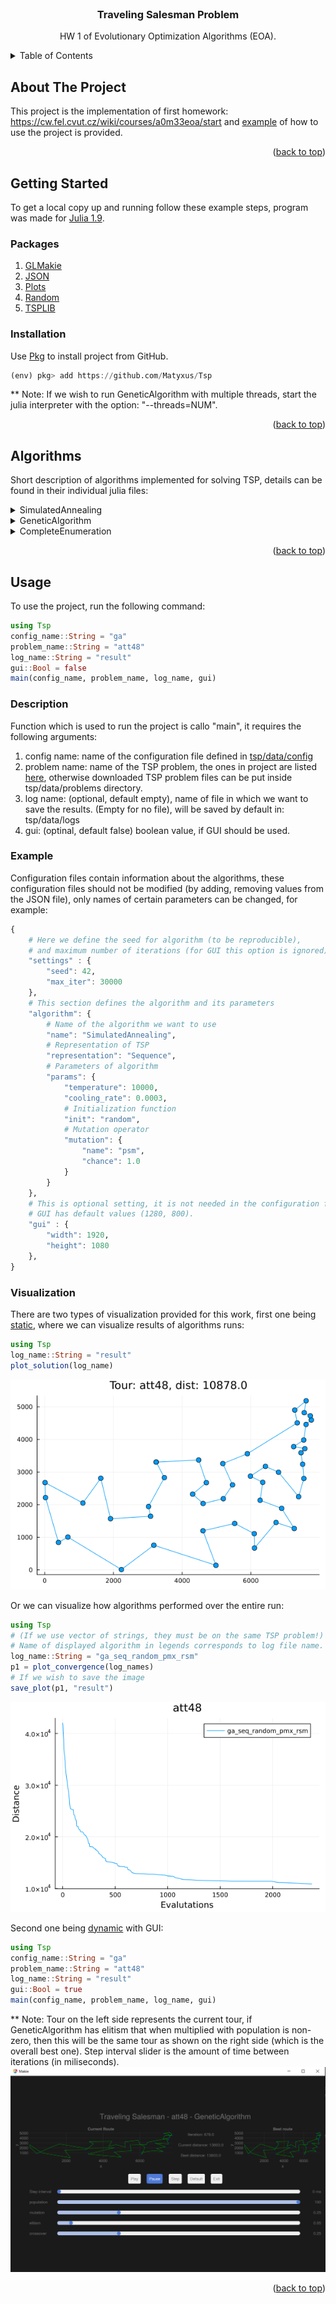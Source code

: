 <div id="top"></div>

<!-- PROJECT LOGO -->
<br />
<div align="center">
  <h3 align="center">Traveling Salesman Problem</h3>

  <p align="center">
    HW 1 of Evolutionary Optimization Algorithms (EOA).
  </p>
</div>

<!-- TABLE OF CONTENTS -->
<details>
  <summary>Table of Contents</summary>
  <ol>
    <li>
      <a href="#about-the-project">About The Project</a>
    </li>
    <li>
      <a href="#getting-started">Getting Started</a>
      <ul>
        <li><a href="#packages">Packages</a></li>
        <li><a href="#installation">Installation</a></li>
      </ul>
    </li>
   <li>
      <a href="#algorithms">Algorithms</a>
    </li>
    <li>
      <a href="#usage">Usage</a>
      <ul>
        <li><a href="#description">Description</a></li>
        <li><a href="#example">Example</a></li>
        <li><a href="#visualization">Visualization</a></li>
      </ul>
    </li>
  </ol>
</details>


<!-- ABOUT THE PROJECT -->
## About The Project

This project is the implementation of first homework: https://cw.fel.cvut.cz/wiki/courses/a0m33eoa/start and <a href="#example">example</a> of how to use the project
is provided.

<p align="right">(<a href="#top">back to top</a>)</p>

<!-- GETTING STARTED -->
## Getting Started

To get a local copy up and running follow these example steps,
program was made for [Julia 1.9](https://julialang.org/).

### Packages

1) [GLMakie](https://docs.makie.org/stable/)
2) [JSON](https://github.com/JuliaIO/JSON.jl)
3) [Plots](https://docs.juliaplots.org/latest/) 
4) [Random](https://docs.julialang.org/en/v1/stdlib/Random/) 
5) [TSPLIB](https://github.com/matago/TSPLIB.jl) 

### Installation

Use [Pkg](https://docs.julialang.org/en/v1/stdlib/Pkg/) to install project from GitHub.
```julia
(env) pkg> add https://github.com/Matyxus/Tsp
```
** Note: If we wish to run GeneticAlgorithm with multiple threads, start the
julia interpreter with the option: "--threads=NUM".

<p align="right">(<a href="#top">back to top</a>)</p>

<!-- Scenario -->
## Algorithms
Short description of algorithms implemented for solving TSP, details can be found
in their individual julia files:

<details>
  <summary>SimulatedAnnealing</summary>
  SimulatedAnnealing is probabilist local search algorithm, which starts by initializing solution. In the next steps it is randomly changed by one of the mutation operators. New solution is compared against the best one and based on
  probability it is replaced.
</details>

<details>
  <summary>GeneticAlgorithm</summary>
  Classical implementation of genetic algorithms, where we first initialize 
  the population by the given method, then use one of the crossover operators to
  generate new population. Afterwards one of the mutation operators is used to 
  randomly change individuals. Elitism is used to perserve the best solutions
  throughout the evolution of population.
</details>

<details>
  <summary>CompleteEnumeration</summary>
  CompleteEnumration is brute force solution, which generates all the permutations.
  As helping heurestic to reduce the search space distance of the best solution is
  kept, and compared at all steps when the permutation is being generated.
</details>

<p align="right">(<a href="#top">back to top</a>)</p>

<!-- USAGE EXAMPLES -->
## Usage
To use the project, run the following command:
```julia
using Tsp
config_name::String = "ga"
problem_name::String = "att48"
log_name::String = "result"
gui::Bool = false
main(config_name, problem_name, log_name, gui)
```

### Description
Function which is used to run the project is callo "main", it requires the following arguments:
1) config name: name of the configuration file defined in [tsp/data/config](https://github.com/Matyxus/Tsp/tree/main/data/config)
2) problem name: name of the TSP problem, the ones in project are listed [here](https://github.com/matago/TSPLIB.jl/tree/master/data/TSPLIB95/tsp), otherwise downloaded TSP problem files can be put inside tsp/data/problems directory.
3) log name: (optional, default empty), name of file in which we want to save the results. (Empty for no file), will be saved by default in: tsp/data/logs
4) gui: (optinal, default false) boolean value, if GUI should be used.

### Example
Configuration files contain information about the algorithms, these configuration files should not be modified (by adding, removing values from the JSON file), only names of certain parameters can be changed, for example:
```julia
{   
    # Here we define the seed for algorithm (to be reproducible),
    # and maximum number of iterations (for GUI this option is ignored)
    "settings" : {
        "seed": 42,
        "max_iter": 30000
    },
    # This section defines the algorithm and its parameters
    "algorithm": {
        # Name of the algorithm we want to use
        "name": "SimulatedAnnealing",
        # Representation of TSP
        "representation": "Sequence",
        # Parameters of algorithm
        "params": {
            "temperature": 10000,
            "cooling_rate": 0.0003,
            # Initialization function
            "init": "random",
            # Mutation operator
            "mutation": {
                "name": "psm",
                "chance": 1.0
            }
        }
    },
    # This is optional setting, it is not needed in the configuration file,
    # GUI has default values (1280, 800).
    "gui" : {
        "width": 1920,
        "height": 1080
    },
}
```

### Visualization
There are two types of visualization provided for this work,
first one being [static](https://github.com/Matyxus/Tsp/blob/main/src/Vizualization.jl), where we can visualize results of algorithms runs:
```julia
using Tsp
log_name::String = "result"
plot_solution(log_name)
```
![Tour image](images/git_img/result_tour.png)

Or we can visualize how algorithms performed over the entire run: 
```julia
using Tsp
# (If we use vector of strings, they must be on the same TSP problem!)
# Name of displayed algorithm in legends corresponds to log file name.
log_name::String = "ga_seq_random_pmx_rsm"
p1 = plot_convergence(log_names)
# If we wish to save the image
save_plot(p1, "result")
```

![Convergence image](images/git_img/result.png)

Second one being [dynamic](https://github.com/Matyxus/Tsp/blob/main/src/Gui.jl)
with GUI:
```julia
using Tsp
config_name::String = "ga"
problem_name::String = "att48"
log_name::String = "result"
gui::Bool = true
main(config_name, problem_name, log_name, gui)
```
** Note: Tour on the left side represents the current tour, if GeneticAlgorithm has elitism that when multiplied with population is non-zero, then this will be the same tour as shown on the right side (which is the overall best one). Step interval slider is the amount of time between iterations (in miliseconds).
![GUI image](images/git_img/gui_image_later.PNG)

<p align="right">(<a href="#top">back to top</a>)</p>
